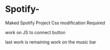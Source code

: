 # Spotify-
Maked Spotify Project
Css modification Required

work on JS to connect button 

last work is remaining 
work on the music bar
